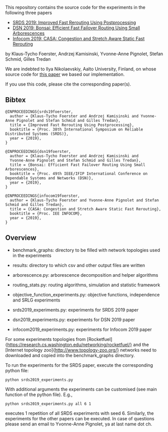 This repository contains the source code for the experiments in the following three papers

* [SRDS 2019: Improved Fast Rerouting Using Postprocessing](https://www.univie.ac.at/ct/stefan/srds19failover.pdf)
* [DSN 2019: Bonsai: Efficient Fast Failover Routing Using Small Arborescences](https://www.univie.ac.at/ct/stefan/dsn19.pdf)
* [Infocom 2019: CASA: Congestion and Stretch Aware Static Fast Rerouting](https://www.univie.ac.at/ct/stefan/infocom2019e.pdf)

by Klaus-Tycho Foerster, Andrzej Kamisinski, Yvonne-Anne Pignolet, Stefan Schmid, Gilles Tredan

We are indebted to Ilya Nikolaevskiy, Aalto University, Finland, on whose source code for [this paper](
http://www.dia.uniroma3.it/~compunet/www/docs/chiesa/Resiliency-ToN.pdf) we based our implementation.

If you use this code, please cite the corresponding paper(s).

## Bibtex
```
@INPROCEEDINGS{srds19foerster,
  author = {Klaus-Tycho Foerster and Andrzej Kamisinski and Yvonne-Anne Pignolet and Stefan Schmid and Gilles Tredan},
  title = {Improved Fast Rerouting Using Postprocessing},
  booktitle = {Proc. 38th International Symposium on Reliable Distributed Systems (SRDS)},
  year = {2019},
}

@INPROCEEDINGS{dsn19foerster,
  author = {Klaus-Tycho Foerster and Andrzej Kamisinski and
  Yvonne-Anne Pignolet and Stefan Schmid and Gilles Tredan},
  title = {Bonsai: Efficient Fast Failover Routing Using Small Arborescences},
  booktitle = {Proc. 49th IEEE/IFIP International Conference on Dependable Systems and Networks (DSN)},
  year = {2019},
}

@INPROCEEDINGS{infocom19foerster,
  author = {Klaus-Tycho Foerster and Yvonne-Anne Pignolet and Stefan Schmid and Gilles Tredan},
  title = {CASA: Congestion and Stretch Aware Static Fast Rerouting},
  booktitle = {Proc. IEE INFOCOM},
  year = {2019},
}
```
## Overview

* benchmark_graphs: directory to be filled with network topologies used in the experiments
* results: directory to which csv and other output files are written

* arborescence.py: arborescence decomposition and helper algorithms
* routing_stats.py: routing algorithms, simulation and statistic framework
* objective_function_experiments.py: objective functions, independence and SRLG experiments
* srds2019_experiments.py: experiments for SRDS 2019 paper
* dsn2019_experiments.py: experiments for DSN 2019 paper
* infocom2019_experiments.py: experiments for Infocom 2019 paper

For some experiments topologies from [Rocketfuel]{https://research.cs.washington.edu/networking/rocketfuel/} and the [Internet topology zoo]{http://www.topology-zoo.org/} networks need to downloaded and copied into the benchmark_graphs directory.

To run the experiments for the SRDS paper, execute the corresponding python file:
```
python srds2019_experiments.py
```
With additional arguments the experiments can be customised (see main function of the python file). E.g., 
```
python srds2019_experiments.py all 6 1
```
executes 1 repetition of all SRDS experiments with seed 6. Similarly, the experiments for the other papers can be executed. In case of questions please send an email to Yvonne-Anne Pignolet, ya at last name dot ch.